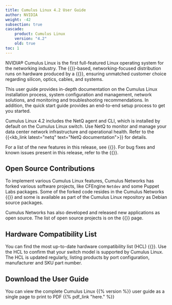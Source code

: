 ```yaml
---
title: Cumulus Linux 4.2 User Guide
author: NVIDIA
weight: -42
subsection: true
cascade:
    product: Cumulus Linux
    version: "4.2"
    old: true
toc: 1
---
```

NVIDIA® Cumulus Linux is the first full-featured Linux operating system for the networking industry. The {{<exlink url="https://www.debian.org/releases/buster/" text="Debian Buster" >}}-based, networking-focused distribution runs on hardware produced by a {{<exlink url="https://www.nvidia.com/en-us/networking/ethernet-switching/hardware-compatibility-list/" text="broad partner ecosystem" >}}, ensuring unmatched customer choice regarding silicon, optics, cables, and systems.

This user guide provides in-depth documentation on the Cumulus Linux installation process, system configuration and management, network solutions, and monitoring and troubleshooting recommendations. In addition, the quick start guide provides an end-to-end setup process to get you started.

Cumulus Linux 4.2 includes the NetQ agent and CLI, which is installed by default on the Cumulus Linux switch. Use NetQ to monitor and manage your data center network infrastructure and operational health. Refer to the {{<kb_link latest="netq" text="NetQ documentation">}} for details.

For a list of the new features in this release, see {{<link url="Whats-New" text="What's New">}}. For bug fixes and known issues present in this release, refer to the {{<link url="Cumulus-Linux-4.2-Release-Notes" text="Cumulus Linux 4.2 Release Notes">}}.

## Open Source Contributions

To implement various Cumulus Linux features, Cumulus Networks has forked various software projects, like CFEngine `Netdev` and some Puppet Labs packages. Some of the forked code resides in the Cumulus Networks {{<exlink url="https://github.com/CumulusNetworks" text="GitHub repository" >}} and some is available as part of the Cumulus Linux repository as Debian source packages.

Cumulus Networks has also developed and released new applications as open source. The list of open source projects is on the {{<link title="Cumulus Linux 4.2 Open Source Packages" text="open source software" >}} page.

## Hardware Compatibility List

You can find the most up-to-date hardware compatibility list (HCL) {{<exlink url="https://www.nvidia.com/en-us/networking/ethernet-switching/hardware-compatibility-list/" text="here" >}}. Use the HCL to confirm that your switch model is supported by Cumulus Linux. The HCL is updated regularly, listing products by port configuration, manufacturer and SKU part number.

## Download the User Guide
You can view the complete Cumulus Linux {{% version %}} user guide as a single page to print to PDF {{% pdf_link "here." %}}